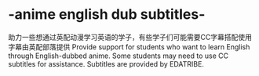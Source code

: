 # -anime english dub subtitles-
助力一些想通过英配动漫学习英语的学子，有些学子们可能需要CC字幕搭配使用
字幕由英配部落提供
Provide support for students who want to learn English through English-dubbed anime. Some students may need to use CC subtitles for assistance.
Subtitles are provided by EDATRIBE.
